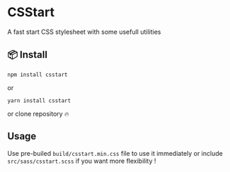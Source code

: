 # CSStart
A fast start CSS stylesheet with some usefull utilities

## 📦 Install
```
npm install csstart
```
or
```
yarn install csstart
```
or clone repository 🔥

## Usage
Use pre-builed `build/csstart.min.css` file to use it immediately or include `src/sass/csstart.scss` if you want more flexibility !
